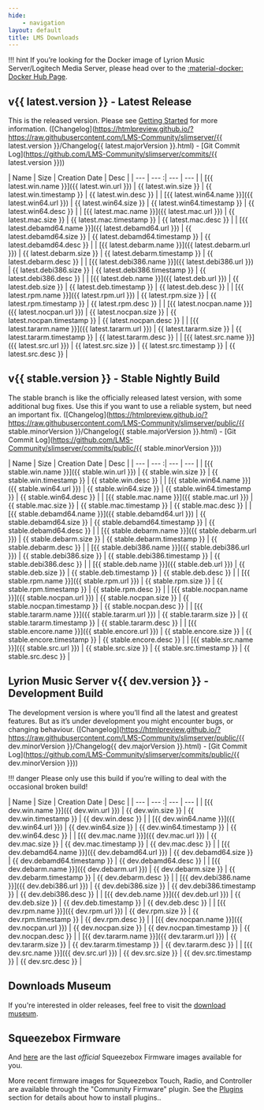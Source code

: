 ```yaml
---
hide:
    - navigation
layout: default
title: LMS Downloads
---
```


!!! hint
    If you’re looking for the Docker image of Lyrion Music Server/Logitech Media Server, please head over to the [:material-docker: Docker Hub Page](https://hub.docker.com/r/lmscommunity/logitechmediaserver).

## v{{ latest.version }} - Latest Release

This is the released version. Please see [Getting Started](../getting-started/index.md) for more information.
([Changelog](https://htmlpreview.github.io/?https://raw.githubusercontent.com/LMS-Community/slimserver/{{ latest.version }}/Changelog{{ latest.majorVersion }}.html) -
[Git Commit Log](https://github.com/LMS-Community/slimserver/commits/{{ latest.version }}))

| Name | Size | Creation Date | Desc |
| ---  | --- :| ---           | ---  |
| [{{ latest.win.name }}]({{ latest.win.url }}) | {{ latest.win.size }} | {{ latest.win.timestamp }} | {{ latest.win.desc }} |
| [{{ latest.win64.name }}]({{ latest.win64.url }}) | {{ latest.win64.size }} | {{ latest.win64.timestamp }} | {{ latest.win64.desc }} |
| [{{ latest.mac.name }}]({{ latest.mac.url }}) | {{ latest.mac.size }} | {{ latest.mac.timestamp }} | {{ latest.mac.desc }} |
| [{{ latest.debamd64.name }}]({{ latest.debamd64.url }}) | {{ latest.debamd64.size }} | {{ latest.debamd64.timestamp }} | {{ latest.debamd64.desc }} |
| [{{ latest.debarm.name }}]({{ latest.debarm.url }}) | {{ latest.debarm.size }} | {{ latest.debarm.timestamp }} | {{ latest.debarm.desc }} |
| [{{ latest.debi386.name }}]({{ latest.debi386.url }}) | {{ latest.debi386.size }} | {{ latest.debi386.timestamp }} | {{ latest.debi386.desc }} |
| [{{ latest.deb.name }}]({{ latest.deb.url }}) | {{ latest.deb.size }} | {{ latest.deb.timestamp }} | {{ latest.deb.desc }} |
| [{{ latest.rpm.name }}]({{ latest.rpm.url }}) | {{ latest.rpm.size }} | {{ latest.rpm.timestamp }} | {{ latest.rpm.desc }} |
| [{{ latest.nocpan.name }}]({{ latest.nocpan.url }}) | {{ latest.nocpan.size }} | {{ latest.nocpan.timestamp }} | {{ latest.nocpan.desc }} |
| [{{ latest.tararm.name }}]({{ latest.tararm.url }}) | {{ latest.tararm.size }} | {{ latest.tararm.timestamp }} | {{ latest.tararm.desc }} |
| [{{ latest.src.name }}]({{ latest.src.url }}) | {{ latest.src.size }} | {{ latest.src.timestamp }} | {{ latest.src.desc }} |


## v{{ stable.version }} - Stable Nightly Build

The stable branch is like the officially released latest version, with some additional bug fixes. Use this if you want to use a reliable system, but need an important fix.
([Changelog](https://htmlpreview.github.io/?https://raw.githubusercontent.com/LMS-Community/slimserver/public/{{ stable.minorVersion }}/Changelog{{ stable.majorVersion }}.html) -
[Git Commit Log](https://github.com/LMS-Community/slimserver/commits/public/{{ stable.minorVersion }}))

| Name | Size | Creation Date | Desc |
| ---  | --- :| ---           | ---  |
| [{{ stable.win.name }}]({{ stable.win.url }}) | {{ stable.win.size }} | {{ stable.win.timestamp }} | {{ stable.win.desc }} |
| [{{ stable.win64.name }}]({{ stable.win64.url }}) | {{ stable.win64.size }} | {{ stable.win64.timestamp }} | {{ stable.win64.desc }} |
| [{{ stable.mac.name }}]({{ stable.mac.url }}) | {{ stable.mac.size }} | {{ stable.mac.timestamp }} | {{ stable.mac.desc }} |
| [{{ stable.debamd64.name }}]({{ stable.debamd64.url }}) | {{ stable.debamd64.size }} | {{ stable.debamd64.timestamp }} | {{ stable.debamd64.desc }} |
| [{{ stable.debarm.name }}]({{ stable.debarm.url }}) | {{ stable.debarm.size }} | {{ stable.debarm.timestamp }} | {{ stable.debarm.desc }} |
| [{{ stable.debi386.name }}]({{ stable.debi386.url }}) | {{ stable.debi386.size }} | {{ stable.debi386.timestamp }} | {{ stable.debi386.desc }} |
| [{{ stable.deb.name }}]({{ stable.deb.url }}) | {{ stable.deb.size }} | {{ stable.deb.timestamp }} | {{ stable.deb.desc }} |
| [{{ stable.rpm.name }}]({{ stable.rpm.url }}) | {{ stable.rpm.size }} | {{ stable.rpm.timestamp }} | {{ stable.rpm.desc }} |
| [{{ stable.nocpan.name }}]({{ stable.nocpan.url }}) | {{ stable.nocpan.size }} | {{ stable.nocpan.timestamp }} | {{ stable.nocpan.desc }} |
| [{{ stable.tararm.name }}]({{ stable.tararm.url }}) | {{ stable.tararm.size }} | {{ stable.tararm.timestamp }} | {{ stable.tararm.desc }} |
| [{{ stable.encore.name }}]({{ stable.encore.url }}) | {{ stable.encore.size }} | {{ stable.encore.timestamp }} | {{ stable.encore.desc }} |
| [{{ stable.src.name }}]({{ stable.src.url }}) | {{ stable.src.size }} | {{ stable.src.timestamp }} | {{ stable.src.desc }} |


## Lyrion Music Server v{{ dev.version }} - Development Build

The development version is where you’ll find all the latest and greatest features. But as it’s under development you might encounter bugs, or changing behaviour.
([Changelog](https://htmlpreview.github.io/?https://raw.githubusercontent.com/LMS-Community/slimserver/public/{{ dev.minorVersion }}/Changelog{{ dev.majorVersion }}.html) -
[Git Commit Log](https://github.com/LMS-Community/slimserver/commits/public/{{ dev.minorVersion }}))

!!! danger
    Please only use this build if you’re willing to deal with the occasional broken build!


| Name | Size | Creation Date | Desc |
| ---  | --- :| ---           | ---  |
| [{{ dev.win.name }}]({{ dev.win.url }}) | {{ dev.win.size }} | {{ dev.win.timestamp }} | {{ dev.win.desc }} |
| [{{ dev.win64.name }}]({{ dev.win64.url }}) | {{ dev.win64.size }} | {{ dev.win64.timestamp }} | {{ dev.win64.desc }} |
| [{{ dev.mac.name }}]({{ dev.mac.url }}) | {{ dev.mac.size }} | {{ dev.mac.timestamp }} | {{ dev.mac.desc }} |
| [{{ dev.debamd64.name }}]({{ dev.debamd64.url }}) | {{ dev.debamd64.size }} | {{ dev.debamd64.timestamp }} | {{ dev.debamd64.desc }} |
| [{{ dev.debarm.name }}]({{ dev.debarm.url }}) | {{ dev.debarm.size }} | {{ dev.debarm.timestamp }} | {{ dev.debarm.desc }} |
| [{{ dev.debi386.name }}]({{ dev.debi386.url }}) | {{ dev.debi386.size }} | {{ dev.debi386.timestamp }} | {{ dev.debi386.desc }} |
| [{{ dev.deb.name }}]({{ dev.deb.url }}) | {{ dev.deb.size }} | {{ dev.deb.timestamp }} | {{ dev.deb.desc }} |
| [{{ dev.rpm.name }}]({{ dev.rpm.url }}) | {{ dev.rpm.size }} | {{ dev.rpm.timestamp }} | {{ dev.rpm.desc }} |
| [{{ dev.nocpan.name }}]({{ dev.nocpan.url }}) | {{ dev.nocpan.size }} | {{ dev.nocpan.timestamp }} | {{ dev.nocpan.desc }} |
| [{{ dev.tararm.name }}]({{ dev.tararm.url }}) | {{ dev.tararm.size }} | {{ dev.tararm.timestamp }} | {{ dev.tararm.desc }} |
| [{{ dev.src.name }}]({{ dev.src.url }}) | {{ dev.src.size }} | {{ dev.src.timestamp }} | {{ dev.src.desc }} |


## Downloads Museum

If you're interested in older releases, feel free to visit the [download museum](archive.md).


## Squeezebox Firmware

And [here](http://archive.lms-community.org/update/firmware/8.5.1/) are the last _official_ Squeezebox Firmware images available for you.

More recent firmware images for Squeezebox Touch, Radio, and Controller are available through the "Community Firmware" plugin. See the [Plugins](../plugins/index.md) section for details about how to install plugins..

